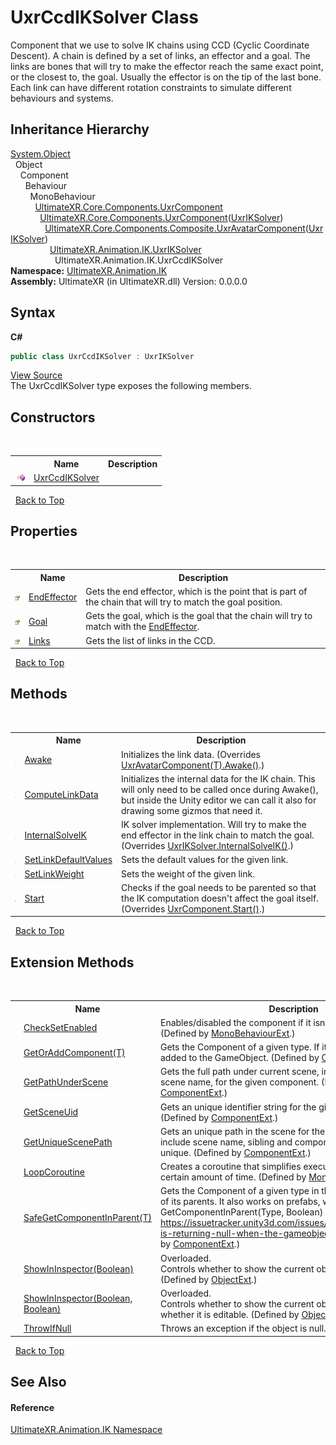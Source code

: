 # UxrCcdIKSolver Class
 

Component that we use to solve IK chains using CCD (Cyclic Coordinate Descent). A chain is defined by a set of links, an effector and a goal. The links are bones that will try to make the effector reach the same exact point, or the closest to, the goal. Usually the effector is on the tip of the last bone. Each link can have different rotation constraints to simulate different behaviours and systems.


## Inheritance Hierarchy
<a href="https://docs.microsoft.com/dotnet/api/system.object" target="_blank" rel="noopener noreferrer">System.Object</a><br />&nbsp;&nbsp;Object<br />&nbsp;&nbsp;&nbsp;&nbsp;Component<br />&nbsp;&nbsp;&nbsp;&nbsp;&nbsp;&nbsp;Behaviour<br />&nbsp;&nbsp;&nbsp;&nbsp;&nbsp;&nbsp;&nbsp;&nbsp;MonoBehaviour<br />&nbsp;&nbsp;&nbsp;&nbsp;&nbsp;&nbsp;&nbsp;&nbsp;&nbsp;&nbsp;<a href="T_UltimateXR_Core_Components_UxrComponent">UltimateXR.Core.Components.UxrComponent</a><br />&nbsp;&nbsp;&nbsp;&nbsp;&nbsp;&nbsp;&nbsp;&nbsp;&nbsp;&nbsp;&nbsp;&nbsp;<a href="T_UltimateXR_Core_Components_UxrComponent_1">UltimateXR.Core.Components.UxrComponent</a>(<a href="T_UltimateXR_Animation_IK_UxrIKSolver">UxrIKSolver</a>)<br />&nbsp;&nbsp;&nbsp;&nbsp;&nbsp;&nbsp;&nbsp;&nbsp;&nbsp;&nbsp;&nbsp;&nbsp;&nbsp;&nbsp;<a href="T_UltimateXR_Core_Components_Composite_UxrAvatarComponent_1">UltimateXR.Core.Components.Composite.UxrAvatarComponent</a>(<a href="T_UltimateXR_Animation_IK_UxrIKSolver">UxrIKSolver</a>)<br />&nbsp;&nbsp;&nbsp;&nbsp;&nbsp;&nbsp;&nbsp;&nbsp;&nbsp;&nbsp;&nbsp;&nbsp;&nbsp;&nbsp;&nbsp;&nbsp;<a href="T_UltimateXR_Animation_IK_UxrIKSolver">UltimateXR.Animation.IK.UxrIKSolver</a><br />&nbsp;&nbsp;&nbsp;&nbsp;&nbsp;&nbsp;&nbsp;&nbsp;&nbsp;&nbsp;&nbsp;&nbsp;&nbsp;&nbsp;&nbsp;&nbsp;&nbsp;&nbsp;UltimateXR.Animation.IK.UxrCcdIKSolver<br />
**Namespace:**&nbsp;<a href="N_UltimateXR_Animation_IK">UltimateXR.Animation.IK</a><br />**Assembly:**&nbsp;UltimateXR (in UltimateXR.dll) Version: 0.0.0.0

## Syntax

**C#**<br />
``` C#
public class UxrCcdIKSolver : UxrIKSolver
```

<a href="UltimateXR/Scripts/Animation/IK/UxrCcdIKSolver.cs" rel="noopener noreferrer" title="View the source code">View Source</a><br />
The UxrCcdIKSolver type exposes the following members.


## Constructors
&nbsp;<table><tr><th></th><th>Name</th><th>Description</th></tr><tr><td>![Public method](media/pubmethod.gif "Public method")</td><td><a href="M_UltimateXR_Animation_IK_UxrCcdIKSolver__ctor">UxrCcdIKSolver</a></td><td /></tr></table>&nbsp;
<a href="#uxrccdiksolver-class">Back to Top</a>

## Properties
&nbsp;<table><tr><th></th><th>Name</th><th>Description</th></tr><tr><td>![Public property](media/pubproperty.gif "Public property")</td><td><a href="P_UltimateXR_Animation_IK_UxrCcdIKSolver_EndEffector">EndEffector</a></td><td>
Gets the end effector, which is the point that is part of the chain that will try to match the goal position.</td></tr><tr><td>![Public property](media/pubproperty.gif "Public property")</td><td><a href="P_UltimateXR_Animation_IK_UxrCcdIKSolver_Goal">Goal</a></td><td>
Gets the goal, which is the goal that the chain will try to match with the <a href="P_UltimateXR_Animation_IK_UxrCcdIKSolver_EndEffector">EndEffector</a>.</td></tr><tr><td>![Public property](media/pubproperty.gif "Public property")</td><td><a href="P_UltimateXR_Animation_IK_UxrCcdIKSolver_Links">Links</a></td><td>
Gets the list of links in the CCD.</td></tr></table>&nbsp;
<a href="#uxrccdiksolver-class">Back to Top</a>

## Methods
&nbsp;<table><tr><th></th><th>Name</th><th>Description</th></tr><tr><td>![Protected method](media/protmethod.gif "Protected method")</td><td><a href="M_UltimateXR_Animation_IK_UxrCcdIKSolver_Awake">Awake</a></td><td>
Initializes the link data.
 (Overrides <a href="M_UltimateXR_Core_Components_Composite_UxrAvatarComponent_1_Awake">UxrAvatarComponent(T).Awake()</a>.)</td></tr><tr><td>![Public method](media/pubmethod.gif "Public method")</td><td><a href="M_UltimateXR_Animation_IK_UxrCcdIKSolver_ComputeLinkData">ComputeLinkData</a></td><td>
Initializes the internal data for the IK chain. This will only need to be called once during Awake(), but inside the Unity editor we can call it also for drawing some gizmos that need it.</td></tr><tr><td>![Protected method](media/protmethod.gif "Protected method")</td><td><a href="M_UltimateXR_Animation_IK_UxrCcdIKSolver_InternalSolveIK">InternalSolveIK</a></td><td>
IK solver implementation. Will try to make the end effector in the link chain to match the goal.
 (Overrides <a href="M_UltimateXR_Animation_IK_UxrIKSolver_InternalSolveIK">UxrIKSolver.InternalSolveIK()</a>.)</td></tr><tr><td>![Public method](media/pubmethod.gif "Public method")</td><td><a href="M_UltimateXR_Animation_IK_UxrCcdIKSolver_SetLinkDefaultValues">SetLinkDefaultValues</a></td><td>
Sets the default values for the given link.</td></tr><tr><td>![Public method](media/pubmethod.gif "Public method")</td><td><a href="M_UltimateXR_Animation_IK_UxrCcdIKSolver_SetLinkWeight">SetLinkWeight</a></td><td>
Sets the weight of the given link.</td></tr><tr><td>![Protected method](media/protmethod.gif "Protected method")</td><td><a href="M_UltimateXR_Animation_IK_UxrCcdIKSolver_Start">Start</a></td><td>
Checks if the goal needs to be parented so that the IK computation doesn't affect the goal itself.
 (Overrides <a href="M_UltimateXR_Core_Components_UxrComponent_Start">UxrComponent.Start()</a>.)</td></tr></table>&nbsp;
<a href="#uxrccdiksolver-class">Back to Top</a>

## Extension Methods
&nbsp;<table><tr><th></th><th>Name</th><th>Description</th></tr><tr><td>![Public Extension Method](media/pubextension.gif "Public Extension Method")</td><td><a href="M_UltimateXR_Extensions_Unity_MonoBehaviourExt_CheckSetEnabled">CheckSetEnabled</a></td><td>
Enables/disabled the component if it isn't enabled already.
 (Defined by <a href="T_UltimateXR_Extensions_Unity_MonoBehaviourExt">MonoBehaviourExt</a>.)</td></tr><tr><td>![Public Extension Method](media/pubextension.gif "Public Extension Method")</td><td><a href="M_UltimateXR_Extensions_Unity_ComponentExt_GetOrAddComponent__1">GetOrAddComponent(T)</a></td><td>
Gets the Component of a given type. If it doesn't exist, it is added to the GameObject.
 (Defined by <a href="T_UltimateXR_Extensions_Unity_ComponentExt">ComponentExt</a>.)</td></tr><tr><td>![Public Extension Method](media/pubextension.gif "Public Extension Method")</td><td><a href="M_UltimateXR_Extensions_Unity_ComponentExt_GetPathUnderScene">GetPathUnderScene</a></td><td>
Gets the full path under current scene, including all parents, but scene name, for the given component.
 (Defined by <a href="T_UltimateXR_Extensions_Unity_ComponentExt">ComponentExt</a>.)</td></tr><tr><td>![Public Extension Method](media/pubextension.gif "Public Extension Method")</td><td><a href="M_UltimateXR_Extensions_Unity_ComponentExt_GetSceneUid">GetSceneUid</a></td><td>
Gets an unique identifier string for the given component.
 (Defined by <a href="T_UltimateXR_Extensions_Unity_ComponentExt">ComponentExt</a>.)</td></tr><tr><td>![Public Extension Method](media/pubextension.gif "Public Extension Method")</td><td><a href="M_UltimateXR_Extensions_Unity_ComponentExt_GetUniqueScenePath">GetUniqueScenePath</a></td><td>
Gets an unique path in the scene for the given component. It will include scene name, sibling and component indices to make it unique.
 (Defined by <a href="T_UltimateXR_Extensions_Unity_ComponentExt">ComponentExt</a>.)</td></tr><tr><td>![Public Extension Method](media/pubextension.gif "Public Extension Method")</td><td><a href="M_UltimateXR_Extensions_Unity_MonoBehaviourExt_LoopCoroutine">LoopCoroutine</a></td><td>
Creates a coroutine that simplifies executing a loop during a certain amount of time.
 (Defined by <a href="T_UltimateXR_Extensions_Unity_MonoBehaviourExt">MonoBehaviourExt</a>.)</td></tr><tr><td>![Public Extension Method](media/pubextension.gif "Public Extension Method")</td><td><a href="M_UltimateXR_Extensions_Unity_ComponentExt_SafeGetComponentInParent__1">SafeGetComponentInParent(T)</a></td><td>
Gets the Component of a given type in the GameObject or any of its parents. It also works on prefabs, where regular GetComponentInParent(Type, Boolean) will not work: https://issuetracker.unity3d.com/issues/getcomponentinparent-is-returning-null-when-the-gameobject-is-a-prefab
 (Defined by <a href="T_UltimateXR_Extensions_Unity_ComponentExt">ComponentExt</a>.)</td></tr><tr><td>![Public Extension Method](media/pubextension.gif "Public Extension Method")</td><td><a href="M_UltimateXR_Extensions_Unity_ObjectExt_ShowInInspector">ShowInInspector(Boolean)</a></td><td>Overloaded.  
Controls whether to show the current object in the inspector.
 (Defined by <a href="T_UltimateXR_Extensions_Unity_ObjectExt">ObjectExt</a>.)</td></tr><tr><td>![Public Extension Method](media/pubextension.gif "Public Extension Method")</td><td><a href="M_UltimateXR_Extensions_Unity_ObjectExt_ShowInInspector_1">ShowInInspector(Boolean, Boolean)</a></td><td>Overloaded.  
Controls whether to show the current object in the inspector and whether it is editable.
 (Defined by <a href="T_UltimateXR_Extensions_Unity_ObjectExt">ObjectExt</a>.)</td></tr><tr><td>![Public Extension Method](media/pubextension.gif "Public Extension Method")</td><td><a href="M_UltimateXR_Extensions_System_ObjectExt_ThrowIfNull">ThrowIfNull</a></td><td>
Throws an exception if the object is null.
 (Defined by <a href="T_UltimateXR_Extensions_System_ObjectExt">ObjectExt</a>.)</td></tr></table>&nbsp;
<a href="#uxrccdiksolver-class">Back to Top</a>

## See Also


#### Reference
<a href="N_UltimateXR_Animation_IK">UltimateXR.Animation.IK Namespace</a><br />
